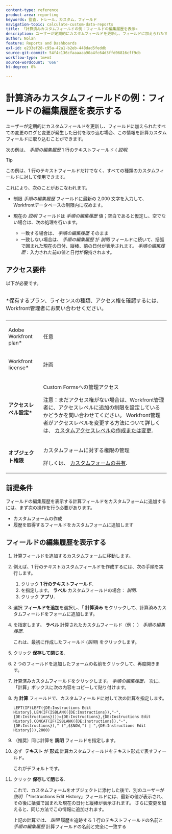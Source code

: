 ```yaml
---
content-type: reference
product-area: reporting
keywords: 監査，トレール，カスタム，フィールド
navigation-topic: calculate-custom-data-reports
title: 「計算済みカスタムフィールドの例：フィールドの編集履歴を表示»
description: ユーザーが定期的にカスタムフィールドを更新し、フィールドに加えられたすべての変更のログと変更が発生した日付を取り込む場合、この情報を計算カスタムフィールドに取り込むことができます。
author: Nolan
feature: Reports and Dashboards
exl-id: e233ef28-c95a-42a1-b2eb-448dad5feddb
source-git-commit: 54f4c136cfaaaaaa90a4fc64d3ffd06816cff9cb
workflow-type: tm+mt
source-wordcount: '666'
ht-degree: 0%

---
```


# 計算済みカスタムフィールドの例：フィールドの編集履歴を表示する

ユーザーが定期的にカスタムフィールドを更新し、フィールドに加えられたすべての変更のログと変更が発生した日付を取り込む場合、この情報を計算カスタムフィールドに取り込むことができます。

次の例は、 *手順の編集履歴* 1 行のテキストフィールド ( *説明*.

>[!TIP]
>
>この例は、1 行のテキストフィールドだけでなく、すべての種類のカスタムフィールドに対して使用できます。

これにより、次のことがおこなわれます。 

* 制限 *手順の編集履歴* フィールドに最新の 2,000 文字を入力して、Workfrontデータベースの制限内に収めます。
* 現在の *説明* フィールドは *手順の編集履歴* 値；空白であると仮定し、空でない場合は、次の処理を行います。 

   * 一致する場合は、 *手順の編集履歴* そのまま
   * 一致しない場合は、 *手順の編集履歴* が *説明* フィールドに続いて、括弧で囲まれた現在の日付、縦棒、前の日付が表示されます。 *手順の編集履歴*：入力された前の値と日付が保持されます。

## アクセス要件

以下が必要です。

<table style="table-layout:auto"> 
 <caption style="text-align: left;"> 
  <p>*保有するプラン、ライセンスの種類、アクセス権を確認するには、Workfront管理者にお問い合わせください。</p> 
 </caption> 
 <col> 
 </col> 
 <col> 
 </col> 
 <tbody> 
  <tr> 
   <td> <p>Adobe Workfront plan*</p> </td> 
   <td>任意</td> 
  </tr> 
  <tr> 
   <td> <p>Workfront license*</p> </td> 
   <td> <p>計画 </p> </td> 
  </tr> 
  <tr> 
   <td><strong>アクセスレベル設定*</strong> </td> 
   <td> <p>Custom Formsへの管理アクセス</p> <p>注意：まだアクセス権がない場合は、Workfront管理者に、アクセスレベルに追加の制限を設定しているかどうかを問い合わせてください。 Workfront管理者がアクセスレベルを変更する方法について詳しくは、 <a href="../../../administration-and-setup/add-users/configure-and-grant-access/create-modify-access-levels.md" class="MCXref xref">カスタムアクセスレベルの作成または変更</a>.</p> </td> 
  </tr> 
  <tr> 
   <td> <p><strong>オブジェクト権限</strong> </p> </td> 
   <td> <p>カスタムフォームに対する権限の管理 </p> <p>詳しくは、 <a href="../../../administration-and-setup/customize-workfront/create-manage-custom-forms/share-access-to-a-custom-form.md" class="MCXref xref">カスタムフォームの共有</a>.<br></p> </td> 
  </tr> 
 </tbody> 
</table>

## 前提条件

フィールドの編集履歴を表示する計算フィールドをカスタムフォームに追加するには、まず次の操作を行う必要があります。

* カスタムフォームの作成
* 履歴を取得するフィールドをカスタムフォームに追加します

## フィールドの編集履歴を表示する

1. 計算フィールドを追加するカスタムフォームに移動します。

1. 例えば、1 行のテキストカスタムフィールドを作成するには、次の手順を実行します。

   1. クリック **1 行のテキストフィールド**.
   1. を指定します。 **ラベル** カスタムフィールドの場合： *説明*.
   1. クリック **アプリ**.

1. 選択 **フィールドを追加**&#x200B;を選択し、「 **計算済み** をクリックして、計算済みカスタムフィールドをフォームに追加します。
1. を指定します。 **ラベル** 計算されたカスタムフィールド（例： ） *手順の編集履歴*.

   これは、最初に作成したフィールド (*説明*) をクリックします。

1. クリック **保存して閉じる**.
1. 2 つのフィールドを追加したフォームの名前をクリックして、再度開きます。
1. 計算済みカスタムフィールドをクリックします。 *手順の編集履歴，* 次に、「計算」ボックスに次の内容をコピーして貼り付けます。
1. 内 **計算** フィールドで、カスタムフィールドに対して次の計算を指定します。

   ```
   LEFT(IF(LEFT({DE:Instructions Edit History},LEN(IF(ISBLANK({DE:Instructions}),"-",{DE:Instructions})))={DE:Instructions},{DE:Instructions Edit History},CONCAT(IF(ISBLANK({DE:Instructions}),"-",{DE:Instructions})," (",$$NOW,") | ",{DE:Instructions Edit History})),2000)
   ```

1. （推奨）同じ計算を **説明** フィールドを指定します。
1. 必ず  **テキスト** が **形式** 計算カスタムフィールドをテキスト形式で表すフィールド。

   これがデフォルトです。

1. クリック **保存して閉じる**.

   これで、カスタムフォームをオブジェクトに添付した後で、別のユーザーが *説明* 「*Instructions Edit History」フィールドには、最新の値が表示され、その後に括弧で囲まれた現在の日付と縦棒が表示されます。 さらに変更を加えると、同じ方法でこの情報に追加されます。

   上記の計算では、 *説明* 履歴を追跡する 1 行のテキストフィールドの名前と *手順の編集履歴* 計算フィールドの名前と完全に一致する
